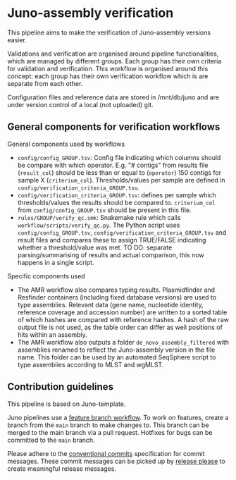 # Juno-assembly verification

This pipeline aims to make the verification of Juno-assembly versions easier.

Validations and verification are organised around pipeline functionalities, which are managed by different groups. Each group has their own criteria for validation and verification. This workflow is organised around this concept: each group has their own verification workflow which is are separate from each other.

Configuration files and reference data are stored in /mnt/db/juno and are under version control of a local (not uploaded) git.

## General components for verification workflows

General components used by workflows

- `config/config_GROUP.tsv`: Config file indicating which columns should be compare with which operator. E.g. "# contigs" from results file (`result_col`) should be less than or equal to (`operator`) 150 contigs for sample X (`criterium_col`). Thresholds/values per sample are defined in `config/verification_criteria_GROUP.tsv`. 
- `config/verification_criteria_GROUP.tsv`: defines per sample which thresholds/values the results should be compared to. `criterium_col` from `config/config_GROUP.tsv` should be present in this file.
- `rules/GROUP/verify_qc.smk`: Snakemake rule which calls `workflow/scripts/verify_qc.py`. The Python script uses `config/config_GROUP.tsv`, `config/verification_criteria_GROUP.tsv` and result files and compares these to assign TRUE/FALSE indicating whether a threshold/value was met. TO DO: separate parsing/summarising of results and actual comparison, this now happens in a single script.

Specific components used

- The AMR workflow also compares typing results. Plasmidfinder and Resfinder containers (including fixed database versions) are used to type assemblies. Relevant data (gene name, nucleotide identity, reference coverage and accession number) are written to a sorted table of which hashes are compared with reference hashes. A hash of the raw output file is not used, as the table order can differ as well positions of hits within an assembly.
- The AMR workflow also outputs a folder `de_novo_assembly_filtered` with assemblies renamed to reflect the Juno-assembly version in the file name. This folder can be used by an automated SeqSphere script to type assemblies according to MLST and wgMLST.


## Contribution guidelines
This pipeline is based on Juno-template.

Juno pipelines use a [feature branch workflow](https://www.atlassian.com/git/tutorials/comparing-workflows/feature-branch-workflow). To work on features, create a branch from the `main` branch to make changes to. This branch can be merged to the main branch via a pull request. Hotfixes for bugs can be committed to the `main` branch.

Please adhere to the [conventional commits](https://www.conventionalcommits.org/) specification for commit messages. These commit messages can be picked up by [release please](https://github.com/googleapis/release-please) to create meaningful release messages.
